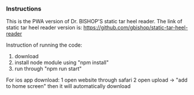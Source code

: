 
### Instructions 
This is the PWA version of Dr. BISHOP'S static tar heel reader.
The link of static tar heel reader version is: https://github.com/gbishop/static-tar-heel-reader

Instruction of running the code:
1. download
2. install node module using "npm install"
3. run through "npm run start"

For ios app download:
1 open website through safari
2 open upload -> "add to home screen" then it will automatically download


    
